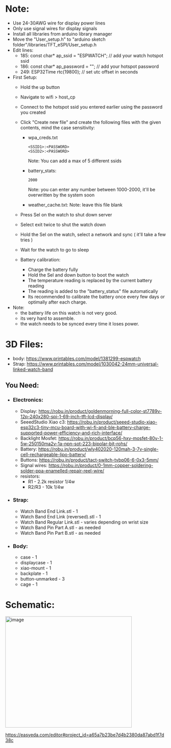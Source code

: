 # Note:
 - Use 24-30AWG wire for display power lines
 - Only use signal wires for display signals
 - Install all libraries from arduino library manager
 - Move the "User_setup.h" to "arduino sketch folder"/libraries/TFT_eSPI/User_setup.h
 - Edit lines:
     - 185: const char* ap_ssid = "ESPWATCH"; // add your watch hotspot ssid
     - 186: const char* ap_password = "<espwatch-pass>"; // add your hotspot password
     - 249: ESP32Time rtc(19800); // set utc offset in seconds
 - First Setup:
     - Hold the up button
     - Navigate to wifi > host_cp
     - Connect to the hotspot ssid you entered earlier using the password you created
     - Click "Create new file" and create the following files with the given contents, mind the case sensitivity:
          - wpa_creds.txt
            
                <SSID1>:<PASSWORD>
                <SSID2>:<PASSWORD>
  
            Note: You can add a max of 5 different ssids
       
          - battery_stats:
     
                2000
       
            Note: you can enter any number between 1000-2000, it'll be overwritten by the system soon
            
          - weather_cache.txt:
            Note: leave this file blank
            
     - Press Sel on the watch to shut down server
     - Select exit twice to shut the watch down
     - Hold the Sel on the watch, select a network and sync ( it'll take a few tries )
     - Wait for the watch to go to sleep
     - Battery calibration:
       - Charge the battery fully
       - Hold the Sel and down button to boot the watch
       - The temperature reading is replaced by the current battery reading
       - The reading is added to the "battery_status" file automatically
       - Its recommended to calibrate the battery once every few days or optimally after each charge.
- Note:
  - the battery life on this watch is not very good.
  - its very hard to assemble.
  - the watch needs to be synced every time it loses power.
# 3D Files:
- body: https://www.printables.com/model/1381299-espwatch
- Strap: https://www.printables.com/model/1030042-24mm-universal-linked-watch-band

## You Need:

- ### Electronics:
  - Display: https://robu.in/product/goldenmorning-full-color-st7789v-12p-240x280-spi-1-69-inch-tft-lcd-display/
  - SeeedStudio Xiao c3: https://robu.in/product/seeed-studio-xiao-esp32c3-tiny-mcu-board-with-wi-fi-and-ble-battery-charge-supported-power-efficiency-and-rich-interface/
  - Backlight Mosfet: https://robu.in/product/bcp56-hxy-mosfet-80v-1-5w-250150ma2v-1a-npn-sot-223-bipolar-bjt-rohs/
  - Battery: https://robu.in/product/wly402020-120mah-3-7v-single-cell-rechargeable-lipo-battery/
  - Buttons: https://robu.in/product/tact-switch-tvbp06-6-0x3-5mm/
  - Signal wires: https://robu.in/product/0-1mm-copper-soldering-solder-ppa-enamelled-repair-reel-wire/
  - resistors:
      - R1 - 2.2k resistor 1/4w
      - R2/R3 - 10k 1/4w

- ### Strap:
  - Watch Band End Link.stl - 1
  - Watch Band End Link (reversed).stl - 1
  - Watch Band Regular Link.stl - varies depending on wrist size
  - Watch Band Pin Part A.stl - as needed
  - Watch Band Pin Part B.stl - as needed
    
- ### Body:
  - case - 1
  - displaycase - 1
  - xiao-mount - 1
  - backplate - 1
  - button-unmarked - 3
  - cage - 1

# Schematic:
<img width="396" height="349" alt="image" src="https://github.com/user-attachments/assets/655c699a-2bfa-44a9-8700-86a684ac3654" />

https://easyeda.com/editor#project_id=a65a7b23be7d4b2380da87abd1f7d38c
